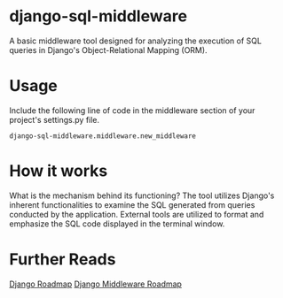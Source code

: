 django-sql-middleware
==================
A basic middleware tool designed for analyzing the execution of SQL queries in Django's Object-Relational Mapping (ORM).

# Usage
Include the following line of code in the middleware section of your project's settings.py file.
```
django-sql-middleware.middleware.new_middleware
```

# How it works

What is the mechanism behind its functioning?
The tool utilizes Django's inherent functionalities to examine the SQL generated from queries conducted by the application. External tools are utilized to format and emphasize the SQL code displayed in the terminal window.

# Further Reads

[Django Roadmap](./roadmaps/django_roadmap.md)
[Django Middleware Roadmap](./roadmaps/middleware_roadmap.md)